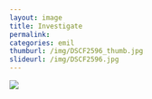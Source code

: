 ```yaml
---
layout: image
title: Investigate
permalink: 
categories: emil
thumburl: /img/DSCF2596_thumb.jpg
slideurl: /img/DSCF2596.jpg
---
```


![](/img/DSCF2596.jpg)


